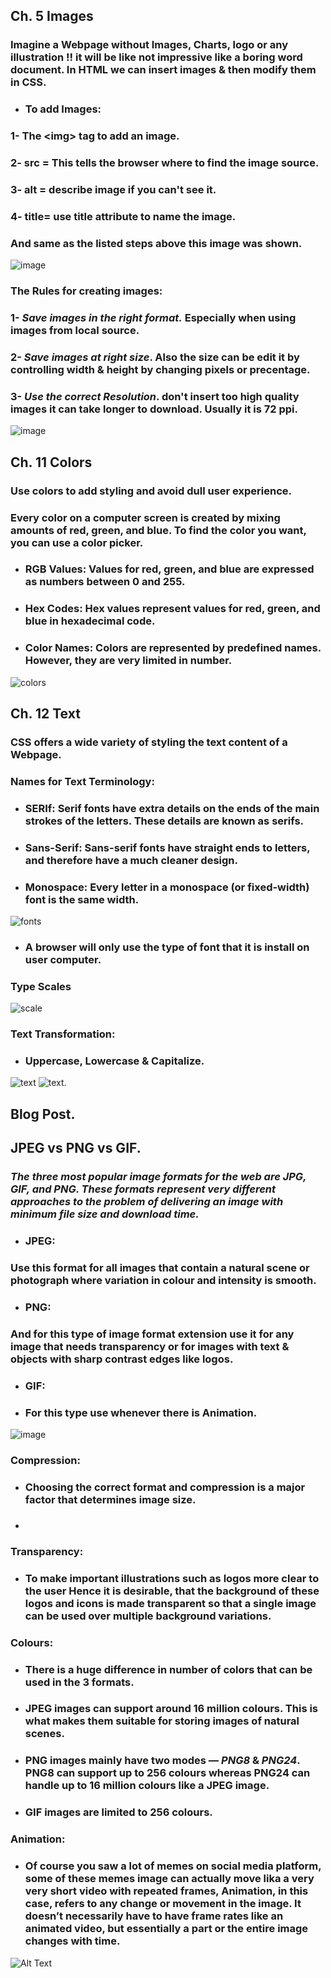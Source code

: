 ## **Ch. 5 Images**
### Imagine a Webpage without Images, Charts, logo or any illustration !! it will be like not impressive like a boring word document. In HTML we can insert images & then modify them in CSS.
- ### To add Images:
### 1- The **&lt;img&gt;** tag to add an image.
### 2- src = This tells the browser where to find the image source.
### 3- alt = describe image if you can't see it.
### 4- title= use title attribute to name the image.
### And same as the listed steps above this image was shown.

![image](https://data-flair.training/blogs/wp-content/uploads/sites/2/2020/07/html-images-df.jpg)

### The Rules for creating images:
### 1- *Save images in the right format.* Especially when using images from local source.
### 2- *Save images at right size*. Also the size can be edit it by controlling width & height by changing pixels or precentage.
### 3- *Use the correct Resolution*. don't insert too high quality images it can take longer to download. Usually it is 72 ppi.

![image](https://www.kindpng.com/picc/m/23-237385_transparent-jquery-logo-png-html-css-logo-png.png)

## **Ch. 11 Colors**
### Use colors to add styling and avoid dull user experience.

### Every color on a computer screen is created by mixing amounts of red, green, and blue. To find the color you want, you can use a color picker.

- ### RGB Values: Values for red, green, and blue are expressed as numbers between 0 and 255.
- ### Hex Codes: Hex values represent values for red, green, and blue in hexadecimal code.
- ### Color Names: Colors are represented by predefined names. However, they are very limited in number.



![colors](https://cdn.educba.com/academy/wp-content/uploads/2020/03/CSS-Color-Codes.jpg)

## **Ch. 12 Text**
### CSS offers a wide variety of styling the text content of a Webpage.
### Names for Text Terminology:
- ### **SERIf**: Serif fonts have extra details on the ends of the main strokes of the letters. These details are known as serifs. 
- ### **Sans-Serif**: Sans-serif fonts have straight ends to letters, and therefore have a much cleaner design.
- ### **Monospace**: Every letter in a monospace (or fixed-width) font is the same width.


![fonts](https://slideplayer.com/slide/14463197/90/images/3/TYPEFACE+TERMINOLOGY+SERIF+SANS-SERIF+MONOSPACE.jpg)

- ### A browser will only use the type of font that it is install on user computer.

### **Type Scales**
![scale](https://utopia.fyi/images/golden-section-scales.png)

### **Text Transformation**:
- ### Uppercase, Lowercase & Capitalize.
![text](https://encrypted-tbn0.gstatic.com/images?q=tbn:ANd9GcSp-5cMEBu5Q5R5Fn9MZoz7XdMhoxwoB97oYw&usqp=CAU)
![text](https://lh3.googleusercontent.com/-dWKhjCj02UY/TzqSn5D92hI/AAAAAAAAA04/aI07am1v6Co/s248/CSS_Text_transform-EDITED_001.png).

## **Blog Post**.
## **JPEG vs PNG vs GIF**.
### *The three most popular image formats for the web are JPG, GIF, and PNG. These formats represent very different approaches to the problem of delivering an image with minimum file size and download time.*
- ### **JPEG**:
### Use this format for all images that contain a natural scene or photograph where variation in colour and intensity is smooth.
- ### **PNG**:
### And for this type of image format extension use it for any image that needs transparency or for images with text & objects with sharp contrast edges like logos.
- ### **GIF**:
- ### For this type use whenever there is Animation.
![image](https://img.pagecloud.com/z5uzgd5WtahuFVPgBQKVscqeytA=/1000x0/filters:no_upscale()/blogmerge/7787ce0e-0c64-4c4f-b285-8b4dbc9e21ef.jpeg)

### **Compression**:
- ### Choosing the correct format and compression is a major factor that determines image size. 
- ### 

### **Transparency**:
- ### To make important illustrations such as logos more clear to the user Hence it is desirable, that the background of these logos and icons is made transparent so that a single image can be used over multiple background variations.

### **Colours**:
- ### There is a huge difference in number of colors that can be used in the 3 formats.
- ### JPEG images can support around 16 million colours. This is what makes them suitable for storing images of natural scenes.
- ### PNG images mainly have two modes — *PNG8* & *PNG24*. PNG8 can support up to 256 colours whereas PNG24 can handle up to 16 million colours like a JPEG image.
- ### GIF images are limited to 256 colours.

### **Animation**:
- ### Of course you saw a lot of memes on social media platform, some of these memes image can actually move lika a very very short video with repeated frames, Animation, in this case, refers to any change or movement in the image. It doesn’t necessarily have to have frame rates like an animated video, but essentially a part or the entire image changes with time.

![Alt Text](https://media1.giphy.com/media/VbnUQpnihPSIgIXuZv/giphy.gif?cid=ecf05e477w5corj73gy27bym8rm5oa465rp0dia3g44cuo3v&rid=giphy.gif&ct=g.gif)



